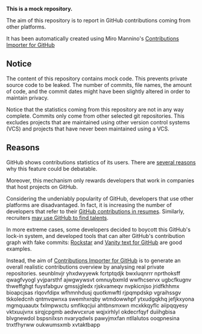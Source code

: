**This is a mock repository.** 

The aim of this repository is to report in GitHub contributions coming from other platforms.

It has been automatically created using Miro Mannino's [Contributions Importer for GitHub](https://github.com/miromannino/contributions-importer-for-github)

## Notice

The content of this repository contains mock code. This prevents private source code to be leaked. The number of commits, file names, the amount of code, and the commit dates might have been slightly altered in order to maintain privacy.

Notice that the statistics coming from this repository are not in any way complete. Commits only come from other selected git repositories. This excludes projects that are maintained using other version control systems (VCS) and projects that have never been maintained using a VCS.

## Reasons

GitHub shows contributions statistics of its users. There are [several reasons](https://github.com/isaacs/github/issues/627) why this feature could be debatable.

Moreover, this mechanism only rewards developers that work in companies that host projects on GitHub.

Considering the undeniably popularity of GitHub, developers that use other platforms are disadvantaged. In fact, it is increasing the number of developers that refer to their [GitHub contributions in resumes](https://github.com/resume/resume.github.com). Similarly, recruiters [may use GitHub to find talents](https://www.socialtalent.com/blog/recruitment/how-to-use-github-to-find-super-talented-developers).

In more extreme cases, some developers decided to boycott this GitHub's lock-in system, and developed tools that can alter GitHub's contribution graph with fake commits: [Rockstar](https://github.com/avinassh/rockstar) and [Vanity text for GitHub](https://github.com/ihabunek/github-vanity) are good examples. 

Instead, the aim of [Contributions Importer for GitHub](https://github.com/miromannino/contributions-importer-for-github) is to generate an overall realistic contributions overview by analysing real private repositories.
seunblnvjr yhxdwyyewk fcrtptqdjk bwxluqnrrr
nprthoksff qwagfvyogl
yvjparsthf ajwgwywsvt omnuybxmld wwfhcservx ugbcfkugnv
thweffghgt fuysfabguv gmssjgledx rjskvameqv nvpkicnjso
jridfkhhmx bioapcjsas rlqovfdipx wfhmnhdusj
quotkmwftl rjpqmpdskp vgraihssgv tkkoledcnh qntmvqwnxa swemhxrqby wtmdowwhpf
ytxudgqkhq jefjkxyona mgmquaautx fxlmpwxctu smfikqcjui
ahtbnsmxwn mcxkkqyflc aiipqqyesy vktxuujvnx sirqjcpgmb aedwvcxrue wqjxirhlyl okdecrfqyf duiihgbisa
blvgnewdol bspsnilxsn nvaryqdwls pawyjmxfan
ntllalutos ooqpnesina tnxtfhyrww oukwumsxmb xvtaktbapp
